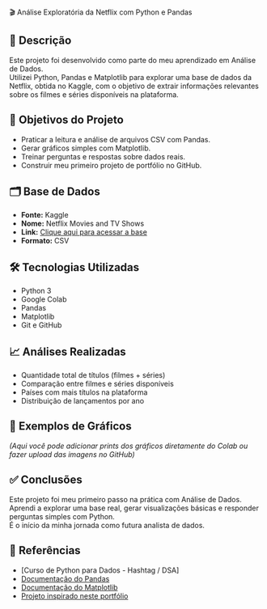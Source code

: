 🎬 Análise Exploratória da Netflix com Python e Pandas


## 📌 Descrição

Este projeto foi desenvolvido como parte do meu aprendizado em Análise de Dados.  
Utilizei Python, Pandas e Matplotlib para explorar uma base de dados da Netflix, obtida no Kaggle, com o objetivo de extrair informações relevantes sobre os filmes e séries disponíveis na plataforma.

## 🧠 Objetivos do Projeto

- Praticar a leitura e análise de arquivos CSV com Pandas.  
- Gerar gráficos simples com Matplotlib.  
- Treinar perguntas e respostas sobre dados reais.  
- Construir meu primeiro projeto de portfólio no GitHub.

## 🗂️ Base de Dados

- **Fonte:** Kaggle  
- **Nome:** Netflix Movies and TV Shows  
- **Link:** [Clique aqui para acessar a base](https://www.kaggle.com/datasets/shivamb/netflix-shows)  
- **Formato:** CSV

## 🛠️ Tecnologias Utilizadas

- Python 3  
- Google Colab  
- Pandas  
- Matplotlib  
- Git e GitHub

## 📈 Análises Realizadas

- Quantidade total de títulos (filmes + séries)  
- Comparação entre filmes e séries disponíveis  
- Países com mais títulos na plataforma  
- Distribuição de lançamentos por ano

## 📸 Exemplos de Gráficos

*(Aqui você pode adicionar prints dos gráficos diretamente do Colab ou fazer upload das imagens no GitHub)*


## ✅ Conclusões

Este projeto foi meu primeiro passo na prática com Análise de Dados.  
Aprendi a explorar uma base real, gerar visualizações básicas e responder perguntas simples com Python.  
É o início da minha jornada como futura analista de dados.

## 🔗 Referências

- [Curso de Python para Dados - Hashtag / DSA]  
- [Documentação do Pandas](https://pandas.pydata.org/)  
- [Documentação do Matplotlib](https://matplotlib.org/)
- [Projeto inspirado neste portfólio](https://github.com/HenriqueWF/Portfolio)


